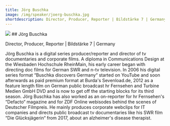 ```yaml
---
title: Jörg Buschka
image: /img/speaker/joerg-buschka.jpg
shortdescription: Director, Producer, Reporter | Bildstärke 7 | Germany
---
```

<img src="/img/speaker/joerg-buschka.jpg">
## Jörg Buschka

Director, Producer, Reporter | Bildstärke 7 | Germany

Jörg Buschka is a digital series producer/reporter and director of tv documentaries and corporate films. A diploma in Communications Design at the Wiesbaden Hochschule RheinMain, his early career began with directing doc films for German SWR and n-tv television. In 2006 his digital series format “Buschka discovers Germany“ started on YouTube and soon afterwards as paid premium format at Burda's Sevenload.de, 2012 as a feature length film on German public broadcast hr Fernsehen and Turbine Medien GmbH DVD and is now to get off the starting blocks for its third season. Jörg Buschka has also worked as an on-reporter for hr Fernsehen's “Defacto“ magazine and for ZDF Online webisodes behind the scenes of Deutscher Filmpreis. He mainly produces corporate webclips for IT companies and directs public broadcast tv documentaries like his SWR film “Die Glücksjägerin“ from 2017, about an alzheimer's disease therapist.
 
